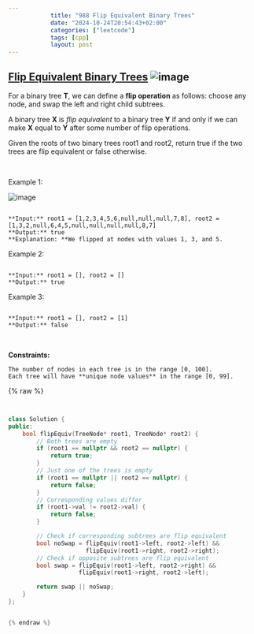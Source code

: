 ```yaml
---
            title: "988 Flip Equivalent Binary Trees"
            date: "2024-10-24T20:54:43+02:00"
            categories: ["leetcode"]
            tags: [cpp]
            layout: post
---
```

            
## [Flip Equivalent Binary Trees](https://leetcode.com/problems/flip-equivalent-binary-trees) ![image](https://img.shields.io/badge/Difficulty-Medium-orange)

For a binary tree **T**, we can define a **flip operation** as follows: choose any node, and swap the left and right child subtrees.

A binary tree **X** is *flip equivalent* to a binary tree **Y** if and only if we can make **X** equal to **Y** after some number of flip operations.

Given the roots of two binary trees root1 and root2, return true if the two trees are flip equivalent or false otherwise.

 

Example 1:

![image](https://assets.leetcode.com/uploads/2018/11/29/tree_ex.png)
```

**Input:** root1 = [1,2,3,4,5,6,null,null,null,7,8], root2 = [1,3,2,null,6,4,5,null,null,null,null,8,7]
**Output:** true
**Explanation: **We flipped at nodes with values 1, 3, and 5.

```

Example 2:

```

**Input:** root1 = [], root2 = []
**Output:** true

```

Example 3:

```

**Input:** root1 = [], root2 = [1]
**Output:** false

```

 

**Constraints:**

	The number of nodes in each tree is in the range [0, 100].
	Each tree will have **unique node values** in the range [0, 99].

{% raw %}


````cpp


class Solution {
public:
    bool flipEquiv(TreeNode* root1, TreeNode* root2) {
        // Both trees are empty
        if (root1 == nullptr && root2 == nullptr) {
            return true;
        }
        // Just one of the trees is empty
        if (root1 == nullptr || root2 == nullptr) {
            return false;
        }
        // Corresponding values differ
        if (root1->val != root2->val) {
            return false;
        }

        // Check if corresponding subtrees are flip equivalent
        bool noSwap = flipEquiv(root1->left, root2->left) &&
                      flipEquiv(root1->right, root2->right);
        // Check if opposite subtrees are flip equivalent
        bool swap = flipEquiv(root1->left, root2->right) &&
                    flipEquiv(root1->right, root2->left);

        return swap || noSwap;
    }
};


{% endraw %}
